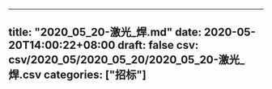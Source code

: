 
---
title: "2020_05_20-激光_焊.md"
date: 2020-05-20T14:00:22+08:00
draft: false
csv: csv/2020_05/2020_05_20/2020_05_20-激光_焊.csv
categories: ["招标"]
---
